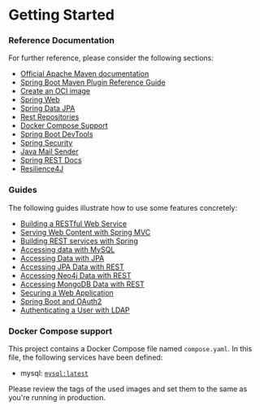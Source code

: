 # Getting Started

### Reference Documentation
For further reference, please consider the following sections:

* [Official Apache Maven documentation](https://maven.apache.org/guides/index.html)
* [Spring Boot Maven Plugin Reference Guide](https://docs.spring.io/spring-boot/docs/3.2.3/maven-plugin/reference/html/)
* [Create an OCI image](https://docs.spring.io/spring-boot/docs/3.2.3/maven-plugin/reference/html/#build-image)
* [Spring Web](https://docs.spring.io/spring-boot/docs/3.2.3/reference/htmlsingle/index.html#web)
* [Spring Data JPA](https://docs.spring.io/spring-boot/docs/3.2.3/reference/htmlsingle/index.html#data.sql.jpa-and-spring-data)
* [Rest Repositories](https://docs.spring.io/spring-boot/docs/3.2.3/reference/htmlsingle/index.html#howto.data-access.exposing-spring-data-repositories-as-rest)
* [Docker Compose Support](https://docs.spring.io/spring-boot/docs/3.2.3/reference/htmlsingle/index.html#features.docker-compose)
* [Spring Boot DevTools](https://docs.spring.io/spring-boot/docs/3.2.3/reference/htmlsingle/index.html#using.devtools)
* [Spring Security](https://docs.spring.io/spring-boot/docs/3.2.3/reference/htmlsingle/index.html#web.security)
* [Java Mail Sender](https://docs.spring.io/spring-boot/docs/3.2.3/reference/htmlsingle/index.html#io.email)
* [Spring REST Docs](https://docs.spring.io/spring-restdocs/docs/current/reference/htmlsingle/)
* [Resilience4J](https://docs.spring.io/spring-cloud-circuitbreaker/docs/current/reference/html/#configuring-resilience4j-circuit-breakers)

### Guides
The following guides illustrate how to use some features concretely:

* [Building a RESTful Web Service](https://spring.io/guides/gs/rest-service/)
* [Serving Web Content with Spring MVC](https://spring.io/guides/gs/serving-web-content/)
* [Building REST services with Spring](https://spring.io/guides/tutorials/rest/)
* [Accessing data with MySQL](https://spring.io/guides/gs/accessing-data-mysql/)
* [Accessing Data with JPA](https://spring.io/guides/gs/accessing-data-jpa/)
* [Accessing JPA Data with REST](https://spring.io/guides/gs/accessing-data-rest/)
* [Accessing Neo4j Data with REST](https://spring.io/guides/gs/accessing-neo4j-data-rest/)
* [Accessing MongoDB Data with REST](https://spring.io/guides/gs/accessing-mongodb-data-rest/)
* [Securing a Web Application](https://spring.io/guides/gs/securing-web/)
* [Spring Boot and OAuth2](https://spring.io/guides/tutorials/spring-boot-oauth2/)
* [Authenticating a User with LDAP](https://spring.io/guides/gs/authenticating-ldap/)

### Docker Compose support
This project contains a Docker Compose file named `compose.yaml`.
In this file, the following services have been defined:

* mysql: [`mysql:latest`](https://hub.docker.com/_/mysql)

Please review the tags of the used images and set them to the same as you're running in production.


